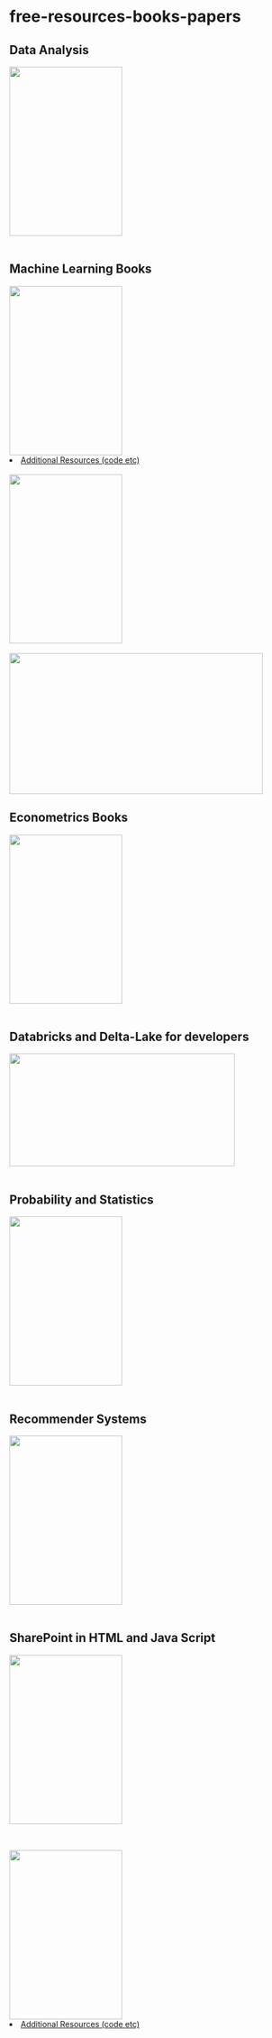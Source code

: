 # free-resources-books-papers
## Data Analysis  

<a align="left" href="https://github.com/TatevKaren/free-resources-books-papers/blob/main/Python-for-Data-Analysis-2nd-Edition.pdf">
  <img src="https://images-na.ssl-images-amazon.com/images/I/912I2EtdCbL.jpg?raw=true"
  width="200" height="300">
</a>
<br>
<br>

## Machine Learning Books 
 
<a align="left" href="https://github.com/TatevKaren/free-resources-books-papers/blob/main/Machine%20Learning.pdf">
  <img src="https://encrypted-tbn0.gstatic.com/images?q=tbn:ANd9GcR5NxdOQf1VAMYiXsbKr3JY6INALlC_xeCMdA&usqp=CAU?raw=true"
  width="200" height="300">
</a>

<li><a href="http://fs2.american.edu/alberto/www/analytics/ISLRLectures.html"> Additional Resources (code etc)</a></li>
<br>
<a align="left" href="https://github.com/TatevKaren/free-resources-books-papers/blob/main/The%20Big%20Book%20of%20Machine%20Learning%20Use%20Case.pdf">
  <img src="https://databricks.com/wp-content/uploads/2020/09/big-book-of-data-science-use-cases-thumbnail-min.png?raw=true"
  width="200" height="300">
</a>
<br>
<br>

<a align="left" href="https://github.com/TatevKaren/free-resources-books-papers/blob/main/machine-learning-ebook-all-chapters.pdf">
  <img src="https://static.wixstatic.com/media/428e50_3fa5995ea1a94099aafc28f225b8c0a2~mv2.jpg/v1/fill/w_380,h_208,al_c,q_80,usm_0.66_1.00_0.01/ebook-machine%20learning-01.webp?raw=true"
  width="450" height="250">
</a> 
<br>


## Econometrics Books 
<a align="left" href="https://github.com/TatevKaren/free-resources-books-papers/blob/main/Econometric_Analysis_Book.pdf">
  <img src="https://images-na.ssl-images-amazon.com/images/I/81MaAqXkmUL.jpg?raw=true"
  width="200" height="300">
</a>
<br>
<br>

## Databricks and Delta-Lake for developers
<a align="left" href="https://github.com/TatevKaren/free-resources-books-papers/blob/main/Apache-spark-and-delta-lake-for-developers.pdf">
  <img src="https://databricks.com/wp-content/uploads/2020/01/OG_Image_2.jpg?raw=true"
  width="400" height="200">
</a>
<br>
<br>

## Probability and Statistics
<a align="left" href="https://github.com/TatevKaren/free-resources-books-papers/blob/main/Probability%20%26%20Statistics.pdf">
  <img src="https://images-na.ssl-images-amazon.com/images/I/71Tn%2Bp6OoSL._AC_UL600_SR453,600_.jpg?raw=true" width="200" height="300">
</a>
<br>
<br>

## Recommender Systems
<a align="left" href="https://github.com/TatevKaren/free-resources-books-papers/blob/main/Aggarwal_recommender_systems_textbook.pdf">
  <img src="https://media.springernature.com/w306/springer-static/cover-hires/book/978-3-319-29659-3?raw=true" width="200" height="300">
</a>
<br>
<br>

## SharePoint in HTML and Java Script
<a align="left" href="https://github.com/TatevKaren/free-resources-books-papers/blob/main/Custom-SharePoint-Solutions-with-HTML-and-JavaScript.pdf">
  <img src="https://kbimages1-a.akamaihd.net/f6401949-32e5-4d28-85f1-1a9a1e920128/166/300/False/custom-sharepoint-solutions-with-html-and-javascript.jpg?raw=true" width="200" height="300">
</a>
<br>
<br>

##
<a align="left" href="https://github.com/TatevKaren/free-resources-books-papers/blob/main/DataEngineering_HandBook.pdf">
  <img src="https://github.com/andkret/Cookbook/blob/master/images/CookbookCover.jpg?raw=true?raw=true" width="200" height="300">
</a>
<br>
<li><a href="https://github.com/andkret/Cookbook"> Additional Resources (code etc)</a></li>
<br>


